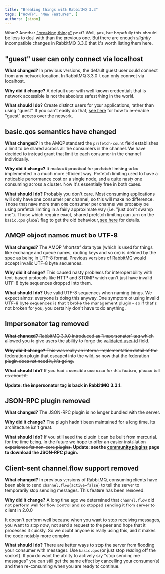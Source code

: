 ```yaml
---
title: "Breaking things with RabbitMQ 3.3"
tags: ["HowTo", "New Features", ]
authors: [simon]
---
```


What? Another ["breaking things"](/blog/2012/11/19/breaking-things-with-rabbitmq-3-0) post? Well, yes, but hopefully this should be less to deal with than the previous one. But there are enough *slightly* incompatible changes in RabbitMQ 3.3.0 that it's worth listing them here.

<!-- truncate -->

## "guest" user can only connect via localhost

**What changed?** In previous versions, the default guest user could connect from any network location. In RabbitMQ 3.3.0 it can only connect via localhost.

**Why did it change?** A default user with well known credentials that is network accessible is not the absolute safest thing in the world.

**What should I do?** Create distinct users for your applications, rather than using "guest". If you can't easily do that, [see here](https://www.rabbitmq.com/access-control.html) for how to re-enable "guest" access over the network.

## basic.qos semantics have changed

**What changed?** In the AMQP standard the `prefetch-count` field establishes a limit to be shared across all the consumers in the channel. We have decided to instead grant that limit to each consumer in the channel individually.

**Why did it change?** It makes it practical for prefetch limiting to be implemented in a much more efficient way. Prefetch limiting used to have a noticable performance cost on a single node, and a quite nasty one consuming across a cluster. Now it's essentially free in both cases.

**What should I do?** Probably you don't care. Most consuming applications will only have one consumer per channel, so this will make no difference. Those that have more than one consumer per channel will probably be using prefetch limiting in a fairly approximate way (i.e. "just don't swamp me"). Those which require exact, shared prefetch limiting can turn on the `basic.qos` `global` flag to get the old behaviour, [see here](https://www.rabbitmq.com/consumer-prefetch.html) for details.

## AMQP object names must be UTF-8

**What changed?** The AMQP 'shortstr' data type (which is used for things like exchange and queue names, routing keys and so on) is defined by the spec as being in UTF-8 format. Previous versions of RabbitMQ would accept invalid UTF-8 byte sequences.

**Why did it change?** This caused nasty problems for interoperability with text-based protocols like HTTP and STOMP which can't just have invalid UTF-8 byte sequences dropped into them.

**What should I do?** Use valid UTF-8 sequences when naming things. We expect almost everyone is doing this anyway. One symptom of using invalid UTF-8 byte sequences is that it broke the management plugin - so if that's not broken for you, you certainly don't have to do anything.

## Impersonator tag removed

~~**What changed?** RabbitMQ 3.0.0 introduced an "impersonator" tag which allowed you to give users the ability to forge the [validated user-id](https://www.rabbitmq.com/validated-user-id.html) field.~~

~~**Why did it change?** This was really an internal implementation detail of the federation plugin that escaped into the wild, so now that the federation plugin does not need it, it's going.~~

~~**What should I do?** If you had a sensible use case for this feature, please tell us about it.~~

**Update: the impersonator tag is back in RabbitMQ 3.3.1.**

## JSON-RPC plugin removed

**What changed?** The JSON-RPC plugin is no longer bundled with the server.

**Why did it change?** The plugin hadn't been maintained for a long time. Its architecture isn't great.

**What should I do?** If you still need the plugin it can be built from mercurial, for the time being. <del>In the future we hope to offer an easier installation experience for non-core plugins.</del> **Update: see the [community plugins](https://www.rabbitmq.com/community-plugins.html) page to download the JSON-RPC plugin.**

## Client-sent channel.flow support removed

**What changed?** In previous versions of RabbitMQ, consuming clients have been able to send `channel.flow{active=false}` to tell the server to temporarily stop sending messages. This feature has been removed.

**Why did it change?** A long time ago we determined that `channel.flow` did not perform well for flow control and so stopped sending it from server to client in 2.0.0.

It doesn't perform well because when you want to stop receiving messages, you want to stop *now*, not send a request to the peer and hope that it processes it quickly. So we doubt anyone is really using this, and it makes the code notably more complex.

**What should I do?** There are better ways to stop the server from flooding your consumer with messages. Use `basic.qos` (or just stop reading off the socket). If you do want the ability to actively say "stop sending me messages" you can still get the same effect by cancelling your consumer(s) and then re-consuming when you are ready to continue.
